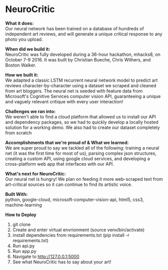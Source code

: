 # NeuroCritic

<b>What it does:</b>
<br/>
Our neural network has been trained on a database of hundreds of independent art reviews, and will generate a unique critical response to any photo you upload.

<b>When did we build it:</b>
<br/>
NeuroCritic was fully developed during a 36-hour hackathon, mhacks8, on October 7-9 2016. It was built by Christian Bueche, Chris Withers, and Boston Walker.

<b>How we built it:</b>
<br/>
We adapted a classic LSTM recurrent neural network model to predict art reviews character-by-character using a dataset we scraped and cleaned from art bloggers. The neural net is seeded with feature data from Microsoft's Cognitive Services computer vision API, guaranteeing a unique and vaguely relevant critique with every user interaction!

<b>Challenges we ran into:</b>
<br/>
We weren't able to find a cloud platform that allowed us to install our API and dependency packages, so we had to quickly develop a locally hosted solution for a working demo. We also had to create our dataset completely from scratch

<b>Accomplishments that we're proud of & What we learned:</b>
<br/>
We are super proud to say we tackled all of the following: training a neural net (it was the first time for most of us), parsing complex json structures, creating a custom API, using google cloud services, and developing a cross-platform web app that interfaces with our API.

<b>What's next for NeuroCritic:</b>
<br/>
Our neural net is hungry! We plan on feeding it more web-scraped text from art-critical sources so it can continue to find its artistic voice.

<b>Built With:</b>
<br/>
python, 
google-cloud,
microsoft-computer-vision-api,
html5,
css3,
machine-learning

<b>How to Deploy</b>
<br/>
1. git clone <br/>
2. Create and enter virtual envrionment (source venv/bin/activate) <br/>
3. install dependencies from requirements.txt (pip install -r requirements.txt)  <br/>
4. Run api.py <br/>
5. Run app.py <br/>
6. Navigate to http://127.0.0.1:5000 <br/>
7. See what NeuroCritic has to say about your art! <br/>
